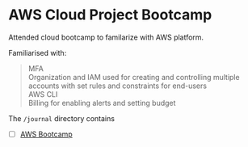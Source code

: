 # AWS Cloud Project Bootcamp

Attended cloud bootcamp to familarize with AWS platform.

Familiarised with:  
>MFA  
>Organization and IAM used for creating and controlling multiple accounts with set rules and constraints for end-users  
>AWS CLI  
>Billing for enabling alerts and setting budget  

The `/journal` directory contains

- [ ] [AWS Bootcamp](journal/week0.md)
